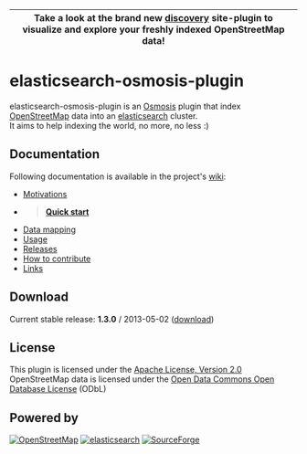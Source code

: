 | Take a look at the brand new <a href="https://github.com/ncolomer/discovery">discovery</a> site-plugin to visualize and explore your freshly indexed OpenStreetMap data! |
| :-: |

# elasticsearch-osmosis-plugin

elasticsearch-osmosis-plugin is an [Osmosis](http://wiki.openstreetmap.org/wiki/Osmosis) plugin that index 
[OpenStreetMap](http://www.openstreetmap.org) data into an [elasticsearch](http://www.elasticsearch.org) cluster.  
It aims to help indexing the world, no more, no less :)

## Documentation

Following documentation is available in the project's [wiki](https://github.com/ncolomer/elasticsearch-osmosis-plugin/wiki):

* [Motivations](https://github.com/ncolomer/elasticsearch-osmosis-plugin/wiki/Motivations)
* > **[Quick start](https://github.com/ncolomer/elasticsearch-osmosis-plugin/wiki/Quick-start)**
* [Data mapping](https://github.com/ncolomer/elasticsearch-osmosis-plugin/wiki/Data-mapping)
* [Usage](https://github.com/ncolomer/elasticsearch-osmosis-plugin/wiki/Usage)
* [Releases](https://github.com/ncolomer/elasticsearch-osmosis-plugin/wiki/Releases)
* [How to contribute](https://github.com/ncolomer/elasticsearch-osmosis-plugin/wiki/How-to-contribute)
* [Links](https://github.com/ncolomer/elasticsearch-osmosis-plugin/wiki/Links)

## Download

Current stable release: **1.3.0** / 2013-05-02 ([download](http://sourceforge.net/projects/es-osmosis/files/releases/elasticsearch-osmosis-plugin-1.3.0.jar))

## License

This plugin is licensed under the [Apache License, Version 2.0](http://www.apache.org/licenses/LICENSE-2.0)  
OpenStreetMap data is licensed under the [Open Data Commons Open Database License](http://opendatacommons.org/licenses/odbl/1.0/) (ODbL)

## Powered by

[![OpenStreetMap](https://raw.github.com/ncolomer/elasticsearch-osmosis-plugin/master/assets/openstreetmap.png)](http://www.openstreetmap.org)
[![elasticsearch](https://raw.github.com/ncolomer/elasticsearch-osmosis-plugin/master/assets/elasticsearch.png)](http://www.elasticsearch.org)
[![SourceForge](https://raw.github.com/ncolomer/elasticsearch-osmosis-plugin/master/assets/sourceforge.png)](http://www.sourceforge.net)
